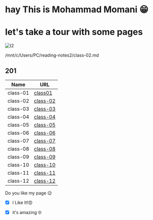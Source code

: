 
# hay This is Mohammad Momani 😁


# let's take a tour with some pages


![I2](https://external-preview.redd.it/TtvvGviy25Kg_Z4SchFRUCdUGL8aukkM-vLPkV2qynU.png?auto=webp&s=66ba75dcc87d35738be1cb26ec1359029531ce21)

/mnt/c/Users/PC/reading-notes2/class-02.md
## 201

Name | URL
------------ | -------------
class-01 | [class01](https://m7madmomani2.github.io/reading-notes2/class-01)
class-02 | [class-02](https://m7madmomani2.github.io/reading-notes2/class-02)
class-03 | [class-03](https://m7madmomani2.github.io/reading-notes2/class-03)
class-04 | [class-04](https://m7madmomani2.github.io/reading-notes2/class-04)
class-05 | [class-05](https://m7madmomani2.github.io/reading-notes2/class-05)
class-06 | [class-06](https://m7madmomani2.github.io/reading-notes2/class-06)
class-07 | [class-07](https://m7madmomani2.github.io/reading-notes2/class-07)
class-08 | [class-08](https://m7madmomani2.github.io/reading-notes2/class-08)
class-09 | [class-09](https://m7madmomani2.github.io/reading-notes2/class-09)
class-10 | [class-10](https://m7madmomani2.github.io/reading-notes2/class-10)
class-11 | [class-11](https://m7madmomani2.github.io/reading-notes2/class-11)
class-12 | [class-12](https://m7madmomani2.github.io/reading-notes2/class-12)








Do you like my page 😉
- [x] I Like It!😍
- [x] it's amazing 🤓

